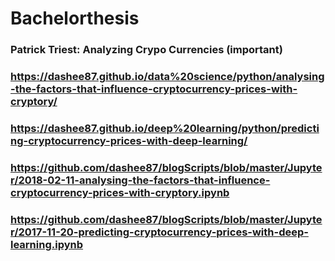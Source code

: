 # Bachelorthesis
### Patrick Triest: Analyzing Crypo Currencies (important)
### https://dashee87.github.io/data%20science/python/analysing-the-factors-that-influence-cryptocurrency-prices-with-cryptory/
### https://dashee87.github.io/deep%20learning/python/predicting-cryptocurrency-prices-with-deep-learning/
### https://github.com/dashee87/blogScripts/blob/master/Jupyter/2018-02-11-analysing-the-factors-that-influence-cryptocurrency-prices-with-cryptory.ipynb

### https://github.com/dashee87/blogScripts/blob/master/Jupyter/2017-11-20-predicting-cryptocurrency-prices-with-deep-learning.ipynb
